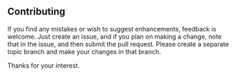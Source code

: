 ## Contributing

If you find any mistakes or wish to suggest enhancements, feedback
is welcome. Just create an issue, and if you plan on making a change,
note that in the issue, and then submit the pull request. Please create a separate topic branch and make your changes in that branch.

Thanks for your interest.
